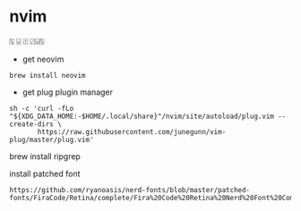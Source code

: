 # nvim

⍂ ⍌ ⍐ ⍁⍌⍂

- get neovim

```
brew install neovim
```

- get plug plugin manager

```
sh -c 'curl -fLo "${XDG_DATA_HOME:-$HOME/.local/share}"/nvim/site/autoload/plug.vim --create-dirs \
       https://raw.githubusercontent.com/junegunn/vim-plug/master/plug.vim'
```

brew install ripgrep

install patched font
```
https://github.com/ryanoasis/nerd-fonts/blob/master/patched-fonts/FiraCode/Retina/complete/Fira%20Code%20Retina%20Nerd%20Font%20Complete%20Mono.ttf
```
